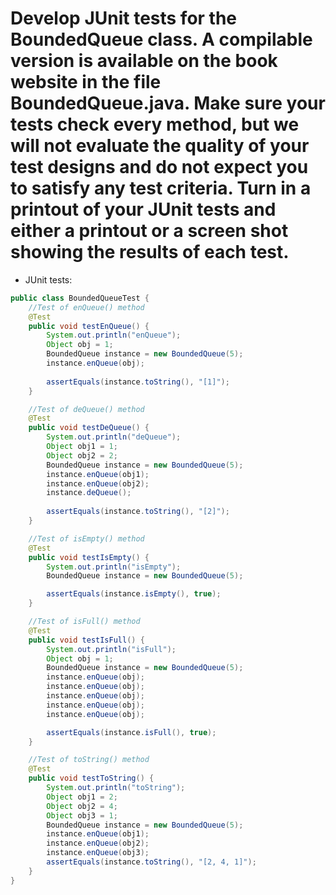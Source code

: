 # Develop JUnit tests for the BoundedQueue class. A compilable version is available on the book website in the file BoundedQueue.java. Make sure your tests check every method, but we will not evaluate the quality of your test designs and do not expect you to satisfy any test criteria. Turn in a printout of your JUnit tests and either a printout or a screen shot showing the results of each test.

* JUnit tests:

```java
public class BoundedQueueTest {
    //Test of enQueue() method
    @Test
    public void testEnQueue() {
        System.out.println("enQueue");
        Object obj = 1;
        BoundedQueue instance = new BoundedQueue(5);
        instance.enQueue(obj);
        
        assertEquals(instance.toString(), "[1]");
    }

    //Test of deQueue() method
    @Test
    public void testDeQueue() {
        System.out.println("deQueue");
        Object obj1 = 1;
        Object obj2 = 2;
        BoundedQueue instance = new BoundedQueue(5);
        instance.enQueue(obj1);
        instance.enQueue(obj2);
        instance.deQueue();
        
        assertEquals(instance.toString(), "[2]");
    }

    //Test of isEmpty() method
    @Test
    public void testIsEmpty() {
        System.out.println("isEmpty");
        BoundedQueue instance = new BoundedQueue(5);

        assertEquals(instance.isEmpty(), true);
    }

    //Test of isFull() method
    @Test
    public void testIsFull() {
        System.out.println("isFull");
        Object obj = 1;
        BoundedQueue instance = new BoundedQueue(5);
        instance.enQueue(obj);
        instance.enQueue(obj);
        instance.enQueue(obj);
        instance.enQueue(obj);
        instance.enQueue(obj);

        assertEquals(instance.isFull(), true);
    }

    //Test of toString() method
    @Test
    public void testToString() {
        System.out.println("toString");
        Object obj1 = 2;
        Object obj2 = 4;
        Object obj3 = 1;
        BoundedQueue instance = new BoundedQueue(5);
        instance.enQueue(obj1);
        instance.enQueue(obj2);
        instance.enQueue(obj3);
        assertEquals(instance.toString(), "[2, 4, 1]");
    }
}
```